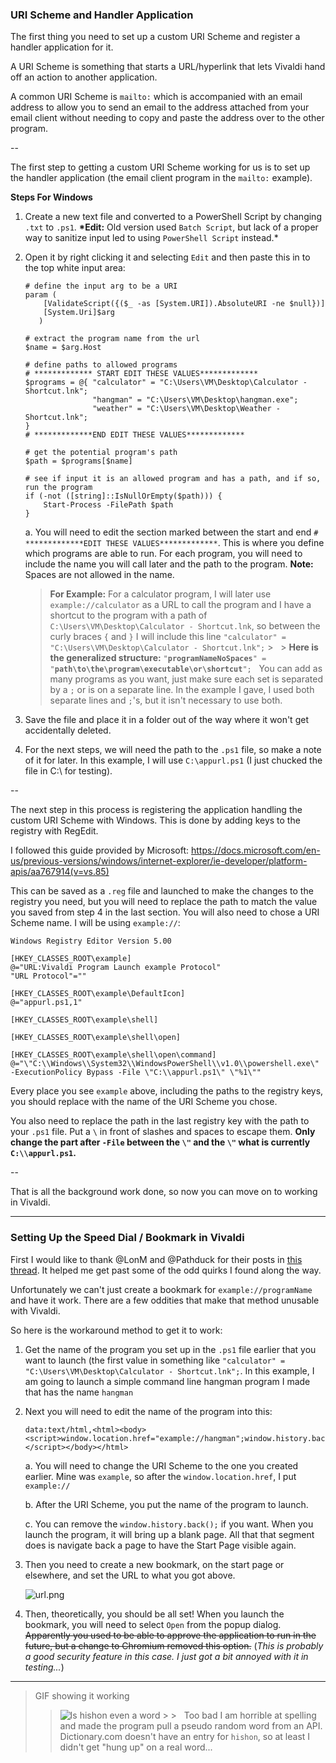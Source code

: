 ### URI Scheme and Handler Application

The first thing you need to set up a custom URI Scheme and register a handler application for it.

A URI Scheme is something that starts a URL/hyperlink that lets Vivaldi hand off an action to another application.

A common URI Scheme is `mailto:` which is accompanied with an email address to allow you to send an email to the address attached from your email client without needing to copy and paste the address over to the other program.

--

The first step to getting a custom URI Scheme working for us is to set up the handler application (the email client program in the `mailto:` example).

**Steps For Windows**

1. Create a new text file and converted to a PowerShell Script by changing `.txt` to `.ps1`.
   **\*Edit:** Old version used `Batch Script`, but lack of a proper way to sanitize input led to using `PowerShell Script` instead.\*
2. Open it by right clicking it and selecting `Edit` and then paste this in to the top white input area:

   ```
   # define the input arg to be a URI
   param (
       [ValidateScript({($_ -as [System.URI]).AbsoluteURI -ne $null})]
       [System.Uri]$arg
      )

   # extract the program name from the url
   $name = $arg.Host

   # define paths to allowed programs
   # ************* START EDIT THESE VALUES*************
   $programs = @{ "calculator" = "C:\Users\VM\Desktop\Calculator - Shortcut.lnk";
                  "hangman" = "C:\Users\VM\Desktop\hangman.exe";
                  "weather" = "C:\Users\VM\Desktop\Weather - Shortcut.lnk";
   }
   # *************END EDIT THESE VALUES*************

   # get the potential program's path
   $path = $programs[$name]

   # see if input it is an allowed program and has a path, and if so, run the program
   if (-not ([string]::IsNullOrEmpty($path))) {
       Start-Process -FilePath $path
   }
   ```

   a. You will need to edit the section marked between the start and end `# *************EDIT THESE VALUES*************`. This is where you define which programs are able to run. For each program, you will need to include the name you will call later and the path to the program. **Note:** Spaces are not allowed in the name.

   > **For Example:**
   > For a calculator program, I will later use `example://calculator` as a URL to call the program and I have a shortcut to the program with a path of `C:\Users\VM\Desktop\Calculator - Shortcut.lnk`, so between the curly braces `{` and `}` I will include this line `"calculator" = "C:\Users\VM\Desktop\Calculator - Shortcut.lnk";` > &nbsp; > **Here is the generalized structure:** `"`**`programNameNoSpaces`**`" = "`**`path\to\the\program\executable\or\shortcut`**`";`
   > &nbsp;
   > You can add as many programs as you want, just make sure each set is separated by a `;` or is on a separate line. In the example I gave, I used both separate lines and `;`'s, but it isn't necessary to use both.

3. Save the file and place it in a folder out of the way where it won't get accidentally deleted.
4. For the next steps, we will need the path to the `.ps1` file, so make a note of it for later. In this example, I will use `C:\appurl.ps1` (I just chucked the file in C:\ for testing).

--

The next step in this process is registering the application handling the custom URI Scheme with Windows. This is done by adding keys to the registry with RegEdit.

I followed this guide provided by Microsoft: https://docs.microsoft.com/en-us/previous-versions/windows/internet-explorer/ie-developer/platform-apis/aa767914(v=vs.85)

This can be saved as a `.reg` file and launched to make the changes to the registry you need, but you will need to replace the path to match the value you saved from step 4 in the last section. You will also need to chose a URI Scheme name. I will be using `example://`:

```
Windows Registry Editor Version 5.00

[HKEY_CLASSES_ROOT\example]
@="URL:Vivaldi Program Launch example Protocol"
"URL Protocol"=""

[HKEY_CLASSES_ROOT\example\DefaultIcon]
@="appurl.ps1,1"

[HKEY_CLASSES_ROOT\example\shell]

[HKEY_CLASSES_ROOT\example\shell\open]

[HKEY_CLASSES_ROOT\example\shell\open\command]
@="\"C:\\Windows\\System32\\WindowsPowerShell\\v1.0\\powershell.exe\" -ExecutionPolicy Bypass -File \"C:\\appurl.ps1\" \"%1\""
```

Every place you see `example` above, including the paths to the registry keys, you should replace with the name of the URI Scheme you chose.

You also need to replace the path in the last registry key with the path to your `.ps1` file. Put a `\` in front of slashes and spaces to escape them. **Only change the part after `-File` between the `\"` and the `\"` what is currently `C:\\appurl.ps1`.**

--

That is all the background work done, so now you can move on to working in Vivaldi.

---

### Setting Up the Speed Dial / Bookmark in Vivaldi

First I would like to thank @LonM and @Pathduck for their posts in [this thread](https://forum.vivaldi.net/topic/46826/starting-multiple-searches-in-different-pages-by-a-single-search-command/). It helped me get past some of the odd quirks I found along the way.

Unfortunately we can't just create a bookmark for `example://programName` and have it work. There are a few oddities that make that method unusable with Vivaldi.

So here is the workaround method to get it to work:

1. Get the name of the program you set up in the `.ps1` file earlier that you want to launch (the first value in something like `"calculator" = "C:\Users\VM\Desktop\Calculator - Shortcut.lnk";`. In this example, I am going to launch a simple command line hangman program I made that has the name `hangman`

2. Next you will need to edit the name of the program into this:

   ```
   data:text/html,<html><body><script>window.location.href="example://hangman";window.history.back();</script></body></html>
   ```

   a. You will need to change the URI Scheme to the one you created earlier. Mine was `example`, so after the `window.location.href`, I put `example://`

   b. After the URI Scheme, you put the name of the program to launch.

   c. You can remove the `window.history.back();` if you want. When you launch the program, it will bring up a blank page. All that that segment does is navigate back a page to have the Start Page visible again.

3. Then you need to create a new bookmark, on the start page or elsewhere, and set the URL to what you got above.

   ![url.png](/assets/uploads/files/1610086124266-url.png)

4. Then, theoretically, you should be all set! When you launch the bookmark, you will need to select `Open` from the popup dialog. ~~Apparently you used to be able to approve the application to run in the future, but a change to Chromium removed this option.~~ (_This is probably a good security feature in this case. I just got a bit annoyed with it in testing..._)

---

> GIF showing it working
>
> > ![Is hishon even a word](https://i.imgur.com/jOI69Fr.gif) > > &nbsp;
> > Too bad I am horrible at spelling and made the program pull a pseudo random word from an API. Dictionary.com doesn't have an entry for `hishon`, so at least I didn't get "hung up" on a real word...
